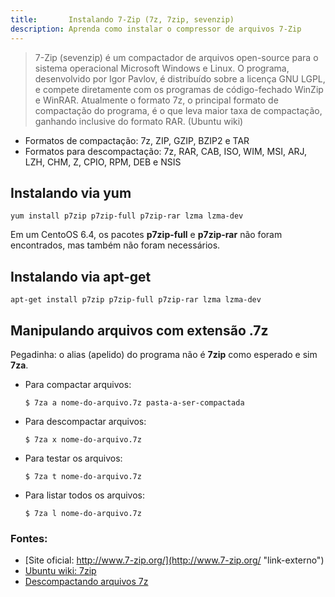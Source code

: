 ```yaml
---
title:       Instalando 7-Zip (7z, 7zip, sevenzip)
description: Aprenda como instalar o compressor de arquivos 7-Zip
---
```



> 7-Zip (sevenzip) é um compactador de arquivos open-source para o sistema operacional Microsoft Windows e Linux. O
> programa, desenvolvido por Igor Pavlov, é distribuído sobre a licença GNU LGPL, e compete diretamente com os programas
> de código-fechado WinZip e WinRAR. Atualmente o formato 7z, o principal formato de compactação do programa, é o que
> leva maior taxa de compactação, ganhando inclusive do formato RAR.
> (Ubuntu wiki)

- Formatos de compactação: 7z, ZIP, GZIP, BZIP2 e TAR
- Formatos para descompactação: 7z, RAR, CAB, ISO, WIM, MSI, ARJ, LZH, CHM, Z, CPIO, RPM, DEB e NSIS


Instalando via yum
---

    yum install p7zip p7zip-full p7zip-rar lzma lzma-dev

Em um CentoOS 6.4, os pacotes __p7zip-full__ e __p7zip-rar__ não foram encontrados, mas também não foram necessários.


Instalando via apt-get
---

    apt-get install p7zip p7zip-full p7zip-rar lzma lzma-dev


Manipulando arquivos com extensão .7z
---

Pegadinha: o alias (apelido) do programa não é __7zip__  como esperado e sim __7za__.

- Para compactar arquivos:

    `$ 7za a nome-do-arquivo.7z pasta-a-ser-compactada`

- Para descompactar arquivos:

    `$ 7za x nome-do-arquivo.7z`

- Para testar os arquivos:

    `$ 7za t nome-do-arquivo.7z `

- Para listar todos os arquivos:

    `$ 7za l nome-do-arquivo.7z `



### Fontes:

- [Site oficial: http://www.7-zip.org/](http://www.7-zip.org/ "link-externo")
- [Ubuntu wiki: 7zip](http://wiki.ubuntu-br.org/7zip "link-externo")
- [Descompactando arquivos 7z](http://www.vivaolinux.com.br/dica/Descompactando-arquivos-7z "link-externo")
